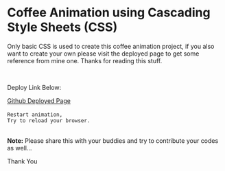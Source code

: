 <h1>Coffee Animation using Cascading Style Sheets (CSS)</h1>

<p>Only basic CSS is used to create this coffee animation project, if you also want to create your own please visit the deployed page to get some reference from mine one. Thanks for reading this stuff.</p>
<br>
<p>Deploy Link Below: </p>
<a href="https://hyperdgx.github.io/Coffee-Animation/">Github Deployed Page</a>
<br>
<br>
<code>Restart animation,</code>
<br>
<code>Try to reload your browser.</code>

<br>
<br>

<b>Note:</b> Please share this with your buddies and try to contribute your codes as well...

Thank You
